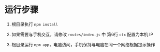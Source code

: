 # 运行步骤

 1. 根目录执行 `npm install`

 2. 如果需要与手机交互，请修改  `routes/index.js` 中 第6行  `ctx` 配置为本机 IP

 3. 根目录运行  `npm app`，电脑访问，手机保持与电脑在同一个网络根据提示操作
